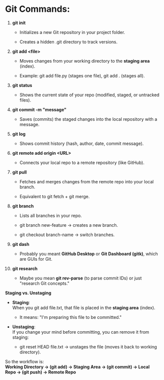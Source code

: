 # Git Commands:

1.  **git init**

    -   Initializes a new Git repository in your project folder.

    -   Creates a hidden .git directory to track versions.

2.  **git add \<file\>**

    -   Moves changes from your working directory to the **staging
        area** (index).

    -   Example: git add file.py (stages one file), git add . (stages
        all).

3.  **git status**

    -   Shows the current state of your repo (modified, staged, or
        untracked files).

4.  **git commit -m \"message\"**

    -   Saves (commits) the staged changes into the local repository
        with a message.

5.  **git log**

    -   Shows commit history (hash, author, date, commit message).

6.  **git remote add origin \<URL\>**

    -   Connects your local repo to a remote repository (like GitHub).

7.  **git pull**

    -   Fetches and merges changes from the remote repo into your local
        branch.

    -   Equivalent to git fetch + git merge.

8.  **git branch**

    -   Lists all branches in your repo.

    -   git branch new-feature → creates a new branch.

    -   git checkout branch-name → switch branches.

9.  **git dash**

    -   Probably you meant **GitHub Desktop** or **Git Dashboard
        (gitk)**, which are GUIs for Git.

10. **git research**

    -   Maybe you mean **git rev-parse** (to parse commit IDs) or just
        \"research Git concepts.\"

**Staging vs. Unstaging**

-   **Staging**:\
    When you git add file.txt, that file is placed in the **staging
    area** (index).

    -   It means: "I'm preparing this file to be committed."

-   **Unstaging**:\
    If you change your mind before committing, you can remove it from
    staging:

    -   git reset HEAD file.txt → unstages the file (moves it back to
        working directory).

So the workflow is:\
**Working Directory → (git add) → Staging Area → (git commit) → Local
Repo → (git push) → Remote Repo**
